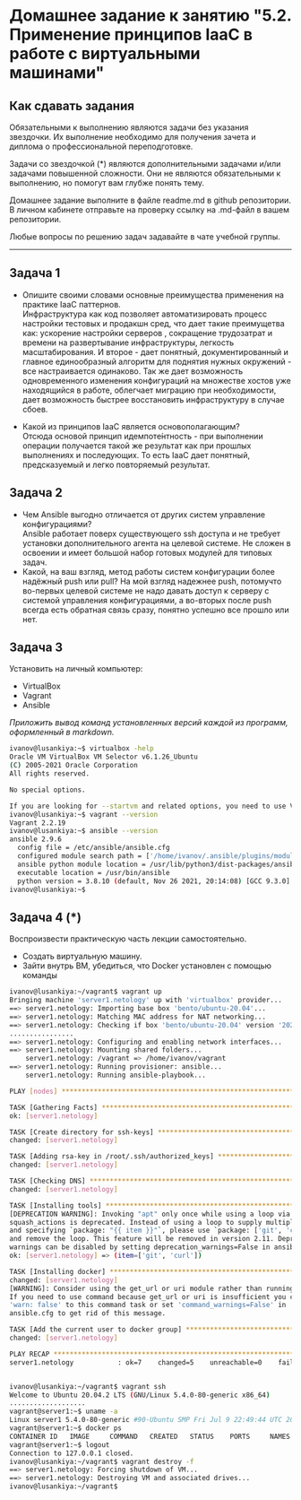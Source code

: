 
# Домашнее задание к занятию "5.2. Применение принципов IaaC в работе с виртуальными машинами"

## Как сдавать задания

Обязательными к выполнению являются задачи без указания звездочки. Их выполнение необходимо для получения зачета и диплома о профессиональной переподготовке.

Задачи со звездочкой (*) являются дополнительными задачами и/или задачами повышенной сложности. Они не являются обязательными к выполнению, но помогут вам глубже понять тему.

Домашнее задание выполните в файле readme.md в github репозитории. В личном кабинете отправьте на проверку ссылку на .md-файл в вашем репозитории.

Любые вопросы по решению задач задавайте в чате учебной группы.

---

## Задача 1

- Опишите своими словами основные преимущества применения на практике IaaC паттернов.  
	Инфраструктура как код позволяет автоматизировать процесс настройки тестовых и продакшн сред, что дает такие преимущетва как: ускорение настройки серверов , сокращение трудозатрат и времени на развертывание инфраструктуры, легкость масштабирования. И второе - дает понятный, документированный и главное единообразный алгоритм для поднятия нужных окружений - все настраивается одинаково. Так же дает возможность одновременного изменения конфигураций на множестве хостов уже находящийся в работе, облегчает миграцию при необходимости, дает возможность быстрее восстановить инфраструктуру в случае сбоев.  

- Какой из принципов IaaC является основополагающим?  
	Отсюда основой принцип  идемпоте́нтность - при выполнении операции получается такой же результат как при прошлых выполнениях и последующих. То есть IaaC дает понятный, предсказуемый и легко повторяемый результат.  

## Задача 2

- Чем Ansible выгодно отличается от других систем управление конфигурациями?  
	Ansible работает поверх существующего ssh доступа и не требует установки дополнительного агента на целевой системе. Не сложен в освоении и имеет большой набор готовых модулей для типовых задач.  
- Какой, на ваш взгляд, метод работы систем конфигурации более надёжный push или pull?
	На мой взгляд надежнее push, потомучто во-первых целевой системе не надо давать доступ к серверу с системой управления конфигурациями, а во-вторых после push всегда есть обратная связь сразу, понятно успешно все прошло или нет. 

## Задача 3

Установить на личный компьютер:

- VirtualBox
- Vagrant
- Ansible

*Приложить вывод команд установленных версий каждой из программ, оформленный в markdown.*

```bash
ivanov@lusankiya:~$ virtualbox -help
Oracle VM VirtualBox VM Selector v6.1.26_Ubuntu
(C) 2005-2021 Oracle Corporation
All rights reserved.

No special options.

If you are looking for --startvm and related options, you need to use VirtualBoxVM.
ivanov@lusankiya:~$ vagrant --version
Vagrant 2.2.19
ivanov@lusankiya:~$ ansible --version
ansible 2.9.6
  config file = /etc/ansible/ansible.cfg
  configured module search path = ['/home/ivanov/.ansible/plugins/modules', '/usr/share/ansible/plugins/modules']
  ansible python module location = /usr/lib/python3/dist-packages/ansible
  executable location = /usr/bin/ansible
  python version = 3.8.10 (default, Nov 26 2021, 20:14:08) [GCC 9.3.0]
ivanov@lusankiya:~$ 
```



## Задача 4 (*)

Воспроизвести практическую часть лекции самостоятельно.

- Создать виртуальную машину.
- Зайти внутрь ВМ, убедиться, что Docker установлен с помощью команды
```bash
ivanov@lusankiya:~/vagrant$ vagrant up
Bringing machine 'server1.netology' up with 'virtualbox' provider...
==> server1.netology: Importing base box 'bento/ubuntu-20.04'...
==> server1.netology: Matching MAC address for NAT networking...
==> server1.netology: Checking if box 'bento/ubuntu-20.04' version '202107.28.0' is up to date...
................
==> server1.netology: Configuring and enabling network interfaces...
==> server1.netology: Mounting shared folders...
    server1.netology: /vagrant => /home/ivanov/vagrant
==> server1.netology: Running provisioner: ansible...
    server1.netology: Running ansible-playbook...

PLAY [nodes] *******************************************************************

TASK [Gathering Facts] *********************************************************
ok: [server1.netology]

TASK [Create directory for ssh-keys] *******************************************
changed: [server1.netology]

TASK [Adding rsa-key in /root/.ssh/authorized_keys] ****************************
changed: [server1.netology]

TASK [Checking DNS] ************************************************************
changed: [server1.netology]

TASK [Installing tools] ********************************************************
[DEPRECATION WARNING]: Invoking "apt" only once while using a loop via 
squash_actions is deprecated. Instead of using a loop to supply multiple items 
and specifying `package: "{{ item }}"`, please use `package: ['git', 'curl']` 
and remove the loop. This feature will be removed in version 2.11. Deprecation 
warnings can be disabled by setting deprecation_warnings=False in ansible.cfg.
ok: [server1.netology] => (item=['git', 'curl'])

TASK [Installing docker] *******************************************************
changed: [server1.netology]
[WARNING]: Consider using the get_url or uri module rather than running 'curl'.
If you need to use command because get_url or uri is insufficient you can add
'warn: false' to this command task or set 'command_warnings=False' in
ansible.cfg to get rid of this message.

TASK [Add the current user to docker group] ************************************
changed: [server1.netology]

PLAY RECAP *********************************************************************
server1.netology           : ok=7    changed=5    unreachable=0    failed=0    skipped=0    rescued=0    ignored=0   


ivanov@lusankiya:~/vagrant$ vagrant ssh
Welcome to Ubuntu 20.04.2 LTS (GNU/Linux 5.4.0-80-generic x86_64)
...................
vagrant@server1:~$ uname -a
Linux server1 5.4.0-80-generic #90-Ubuntu SMP Fri Jul 9 22:49:44 UTC 2021 x86_64 x86_64 x86_64 GNU/Linux
vagrant@server1:~$ docker ps
CONTAINER ID   IMAGE     COMMAND   CREATED   STATUS    PORTS     NAMES
vagrant@server1:~$ logout
Connection to 127.0.0.1 closed.
ivanov@lusankiya:~/vagrant$ vagrant destroy -f
==> server1.netology: Forcing shutdown of VM...
==> server1.netology: Destroying VM and associated drives...
ivanov@lusankiya:~/vagrant$ 


```

















